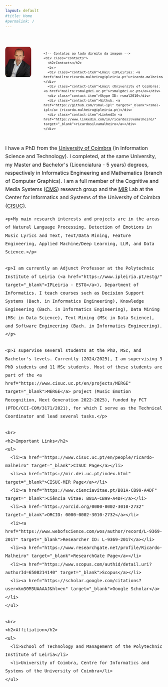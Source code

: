 ```yaml
---
layout: default
#title: Home
#permalink: /
---
```


<style>
  /* Estilo para o contêiner flex principal */
  .content-container {
    display: flex;
    align-items: flex-start;
    margin-bottom: 20px;
  }
  
  /* Ajustar o tamanho da fonte para parágrafos 
  .page-content p {
    font-size: 1.3em;
    line-height: 1.6em;
  }*/

  /* Estilo para a coluna de imagem */
  .side-content {
    margin-right: 40px;
    /*flex: 0 0 auto;
    padding-right: 40px;  Aumentar a distância entre a imagem e os contatos */
  }
  
  
  /* Ajustar imagem na página index.md */
  .index-image {
    width: 200px;  /*Pode ajustar conforme necessário */
    border-radius: 10%;
  }

  
  /* Estilo para a seção de contatos à direita da imagem */
  .contacts {
    display: flex;
    flex-direction: column;
    justify-content: flex-start; /* Garante que o conteúdo de contatos começa no topo */
    font-size: 1.3em;
    line-height: 1.6em;
    /*margin-top: 0;
    font-size: 1.3em;
    margin-left: 20px;  Aumentar a distância entre a imagem e os contatos */
  }

  /* Estilo para remover bullets e melhorar a aparência dos contatos */
  .contact-item {
    margin-bottom: 10px;
  }

  /* Estilo para o texto principal */
  .main-text {
    margin-top: 30px;  /*Espaço para iniciar abaixo da imagem e dos contatos*/ 
    font-size: 1.3em;
    line-height: 1.6em;
  }
</style>

<div style="font-size: 0.9em;">
  
 <br><br>


  <div class="content-container">
    <!-- Imagem -->
    <div class="side-content">
      <img src="RM.JPG" alt="Ricardo Malheiro" class="index-image">
    </div>

    <!-- Contatos ao lado direito da imagem -->
    <div class="contacts">
      <h2>Contacts</h2>
	  <br>
      <div class="contact-item">Email (IPLeiria): <a href="mailto:ricardo.malheiro@ipleiria.pt">ricardo.malheiro@ipleiria.pt</a></div>
      <div class="contact-item">Email (University of Coimbra): <a href="mailto:rsmal@dei.uc.pt">rsmal@dei.uc.pt</a></div>
      <div class="contact-item">Skype ID: rsmal2010</div>
      <div class="contact-item">Github: <a href="https://github.com/rsmal-ipl" target="_blank">rsmal-ipl</a> (ricardo.malheiro@ipleiria.pt)</div>
	  <div class="contact-item">LinkedIn <a href="https://www.linkedin.com/in/ricardosilvamalheiro/" target="_blank">ricardosilvamalheiro</a></div>
    </div>
  </div>

  <!-- Texto principal abaixo da imagem e dos contatos -->
  <div class="main-text">
    <p>I have a PhD from the <a href="https://www.uc.pt/" target="_blank">University of Coimbra</a> (in Information Science and Technology). I completed, at the same University, my Master and Bachelor's (Licenciatura - 5 years) degrees, respectively in Informatics Engineering and Mathematics (branch of Computer Graphics). I am a full member of the Cognitive and Media Systems (<a href="https://www.cisuc.uc.pt/en/CMS" target="_blank">CMS</a>) research group and the <a href="https://mir.dei.uc.pt/" target="_blank">MIR</a> Lab at the Center for Informatics and Systems of the University of Coimbra (<a href="https://www.cisuc.uc.pt/" target="_blank">CISUC</a>).</p>

    <p>My main research interests and projects are in the areas of Natural Language Processing, Detection of Emotions in Music Lyrics and Text, Text/Data Mining, Feature Engineering, Applied Machine/Deep Learning, LLM, and Data Science.</p>

    <p>I am currently an Adjunct Professor at the Polytechnic Institute of Leiria (<a href="https://www.ipleiria.pt/estg/" target="_blank">IPLeiria - ESTG</a>), Department of Informatics. I teach courses such as Decision Support Systems (Bach. in Informatics Engineering), Knowledge Engineering (Bach. in Informatics Engineering), Data Mining (MSc in Data Science), Text Mining (MSc in Data Science), and Software Engineering (Bach. in Informatics Engineering).</p>

    <p>I supervise several students at the PhD, MSc, and Bachelor's levels. Currently (2024/2025), I am supervising 3 PhD students and 11 MSc students. Most of these students are part of the <a href="https://www.cisuc.uc.pt/en/projects/MERGE" target="_blank">MERGE</a> project (Music Emotion Recognition, Next Generation 2022-2025), funded by FCT (PTDC/CCI-COM/3171/2021), for which I serve as the Technical Coordinator and lead several tasks.</p>

    <br>
    <h2>Important Links</h2>
    <ul>
      <li><a href="https://www.cisuc.uc.pt/en/people/ricardo-malheiro" target="_blank">CISUC Page</a></li>
      <li><a href="https://mir.dei.uc.pt/index.html" target="_blank">CISUC-MIR Page</a></li>
      <li><a href="https://www.cienciavitae.pt/B81A-CB99-A4DF" target="_blank">Ciência Vitae: B81A-CB99-A4DF</a></li>
      <li><a href="https://orcid.org/0000-0002-3010-2732" target="_blank">ORCID: 0000-0002-3010-2732</a></li>
      <li><a href="https://www.webofscience.com/wos/author/record/L-9369-2017" target="_blank">Researcher ID: L-9369-2017</a></li>
      <li><a href="https://www.researchgate.net/profile/Ricardo-Malheiro" target="_blank">ResearchGate Page</a></li>
      <li><a href="https://www.scopus.com/authid/detail.uri?authorId=6508214140" target="_blank">Scopus</a></li>
      <li><a href="https://scholar.google.com/citations?user=km30M3UAAAAJ&hl=en" target="_blank">Google Scholar</a></li>
    </ul>

    <br>
    <h2>Affiliation</h2>
    <ul>
      <li>School of Technology and Management of the Polytechnic Institute of Leiria</li>
      <li>University of Coimbra, Centre for Informatics and Systems of the University of Coimbra</li>
    </ul>
  </div>
</div>
